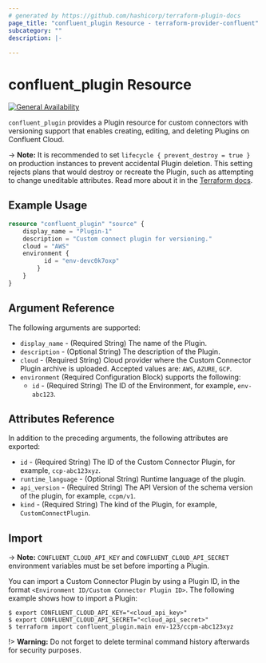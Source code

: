 ```yaml
---
# generated by https://github.com/hashicorp/terraform-plugin-docs
page_title: "confluent_plugin Resource - terraform-provider-confluent"
subcategory: ""
description: |-
  
---
```


# confluent_plugin Resource

[![General Availability](https://img.shields.io/badge/Lifecycle%20Stage-General%20Availability-%2345c6e8)](https://docs.confluent.io/cloud/current/api.html#section/Versioning/API-Lifecycle-Policy)

`confluent_plugin` provides a Plugin resource for custom connectors with versioning support that enables creating, editing, and deleting Plugins on Confluent Cloud.

-> **Note:** It is recommended to set `lifecycle { prevent_destroy = true }` on production instances to prevent accidental Plugin deletion. This setting rejects plans that would destroy or recreate the Plugin, such as attempting to change uneditable attributes. Read more about it in the [Terraform docs](https://www.terraform.io/language/meta-arguments/lifecycle#prevent_destroy).

## Example Usage

```terraform
resource "confluent_plugin" "source" {
    display_name = "Plugin-1"
    description = "Custom connect plugin for versioning."
    cloud = "AWS"
    environment {
          id = "env-devc0k7oxp"
        }
    }
}
```

<!-- schema generated by tfplugindocs -->
## Argument Reference

The following arguments are supported:

- `display_name` - (Required String) The name of the Plugin.
- `description` - (Optional String) The description of the Plugin.
- `cloud` - (Required String) Cloud provider where the Custom Connector Plugin archive is uploaded. Accepted values are: `AWS`, `AZURE`, `GCP`.
- `environment` (Required Configuration Block) supports the following:
    - `id` - (Required String) The ID of the Environment, for example, `env-abc123`.

## Attributes Reference

In addition to the preceding arguments, the following attributes are exported:

- `id` - (Required String) The ID of the Custom Connector Plugin, for example, `ccp-abc123xyz`.
- `runtime_language` - (Optional String) Runtime language of the plugin.
- `api_version` - (Required String) The API Version of the schema version of the plugin, for example, `ccpm/v1`.
- `kind` - (Required String) The kind of the Plugin, for example, `CustomConnectPlugin`.


## Import

-> **Note:** `CONFLUENT_CLOUD_API_KEY` and `CONFLUENT_CLOUD_API_SECRET` environment variables must be set before importing a Plugin.

You can import a Custom Connector Plugin by using a Plugin ID, in the format `<Environment ID/Custom Connector Plugin ID>`. The following example shows how to import a Plugin:

```shell
$ export CONFLUENT_CLOUD_API_KEY="<cloud_api_key>"
$ export CONFLUENT_CLOUD_API_SECRET="<cloud_api_secret>"
$ terraform import confluent_plugin.main env-123/ccpm-abc123xyz
```

!> **Warning:** Do not forget to delete terminal command history afterwards for security purposes.
